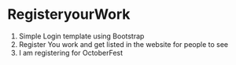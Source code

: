 # RegisteryourWork
1. Simple Login template using Bootstrap
2. Register You work and get listed in the website for people to see
3. I am registering for OctoberFest
